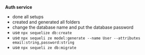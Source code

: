 **Auth service**
- done all setups
- created and generated all folders
- change the database name and put the database password
- use `npx sequelize db:create`
- use `npx sequeli
ze model:generate --name User --attributes email:string,password:string`
- use `npx sequeli
ze db:migrate`
